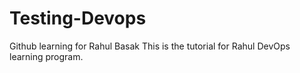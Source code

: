 # Testing-Devops
Github learning for Rahul Basak
This is the tutorial for Rahul DevOps learning program.
